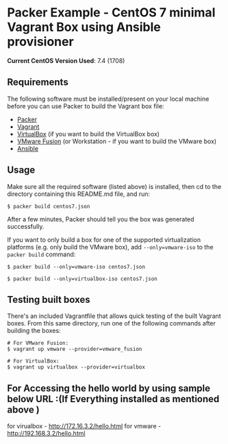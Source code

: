 # Packer Example - CentOS 7 minimal Vagrant Box using Ansible provisioner

**Current CentOS Version Used**: 7.4 (1708)

## Requirements

The following software must be installed/present on your local machine before you can use Packer to build the Vagrant box file:

  - [Packer](http://www.packer.io/)
  - [Vagrant](http://vagrantup.com/)
  - [VirtualBox](https://www.virtualbox.org/) (if you want to build the VirtualBox box)
  - [VMware Fusion](http://www.vmware.com/products/fusion/) (or Workstation - if you want to build the VMware box)
  - [Ansible](http://docs.ansible.com/intro_installation.html)

## Usage

Make sure all the required software (listed above) is installed, then cd to the directory containing this README.md file, and run:

    $ packer build centos7.json

After a few minutes, Packer should tell you the box was generated successfully.

If you want to only build a box for one of the supported virtualization platforms (e.g. only build the VMware box), add `--only=vmware-iso` to the `packer build` command:

    $ packer build --only=vmware-iso centos7.json
    
    $ packer build --only=virtualbox-iso centos7.json

## Testing built boxes

There's an included Vagrantfile that allows quick testing of the built Vagrant boxes. From this same directory, run one of the following commands after building the boxes:

    # For VMware Fusion:
    $ vagrant up vmware --provider=vmware_fusion
    
    # For VirtualBox:
    $ vagrant up virtualbox --provider=virtualbox
    
 ## For Accessing the hello world by using sample below URL :(If Everything installed as mentioned above )
 
 
  for virualbox - http://172.16.3.2/hello.html
  for vmware - http://192.168.3.2/hello.html
    
